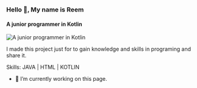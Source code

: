 ### Hello 👋, My name is Reem 
#### A junior programmer in Kotlin 
![A junior programmer in Kotlin ](https://encrypted-tbn0.gstatic.com/images?q=tbn:ANd9GcTjSsS9bDkdpKz1rFaRdiA05nuUJ9_YWs_wlA&usqp=CAU)

I made this project just for to gain knowledge and skills in programing and share it.

Skills: JAVA | HTML | KOTLIN 

- 🔭 I’m currently working on this page. 




